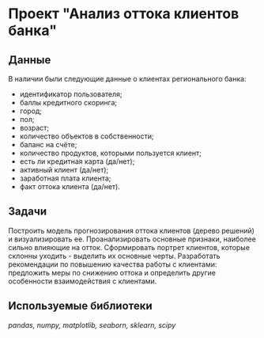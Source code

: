 # Проект "Анализ оттока клиентов банка"

## Данные
В наличии были следующие данные о клиентах регионального банка:
- идентификатор пользователя;
- баллы кредитного скоринга;
- город;
- пол;
- возраст;
- количество объектов в собственности;
- баланс на счёте;
- количество продуктов, которыми пользуется клиент;
- есть ли кредитная карта (да/нет);
- активный клиент (да/нет);
- заработная плата клиента;
- факт оттока клиента (да/нет).

## Задачи

Построить модель прогнозирования оттока клиентов (дерево решений) и визуализировать ее.
Проанализировать основные признаки, наиболее сильно влияющие на отток.
Сформировать портрет клиентов, которые склонны уходить - выделить их основные черты.
Разработать рекомендации по повышению качества работы с клиентами: предложить меры по снижению оттока и
определить другие особенности взаимодействия с клиентами.
## Используемые библиотеки
*pandas, numpy, matplotlib, seaborn, sklearn, scipy*


